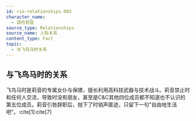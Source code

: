```yaml
---
id: rio-relationships-003
character_name: 
  - 调月莉音
source_type: Relationships
source_name: 人际关系
content_type: Fact
topic:
  - 与飞鸟马时关系
---
```

## 与飞鸟马时的关系
飞鸟马时是莉音的专属女仆与保镖，擅长利用高科技武器与技术战斗。莉音禁止时和任何人交流，导致时没有朋友，甚至是C&C其他四位成员都不知道也不认识的第五位成员。莉音引咎辞职后，抛下了时销声匿迹，只留下一句"自由地生活吧"。:cite[1]:cite[7]